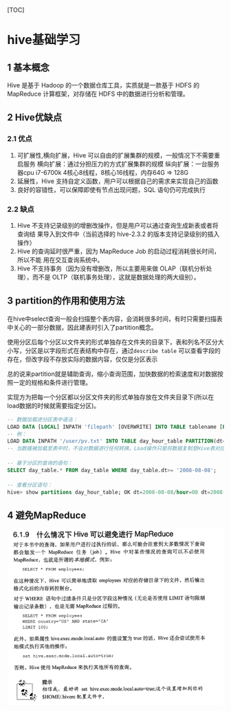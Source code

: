 [TOC]

# hive基础学习

## 1 基本概念

Hive 是基于 Hadoop 的一个数据仓库工具，实质就是一款基于 HDFS 的 MapReduce 计算框架，对存储在 HDFS 中的数据进行分析和管理。

## 2 Hive优缺点

### 2.1 优点

1. 可扩展性,横向扩展，Hive 可以自由的扩展集群的规模，一般情况下不需要重启服务 
    横向扩展：通过分担压力的方式扩展集群的规模 纵向扩展：一台服务器cpu i7-6700k 4核心8线程，8核心16线程，内存64G => 128G
2. 延展性，Hive 支持自定义函数，用户可以根据自己的需求来实现自己的函数
3. 良好的容错性，可以保障即使有节点出现问题，SQL 语句仍可完成执行

### 2.2 缺点

1. Hive 不支持记录级别的增删改操作，但是用户可以通过查询生成新表或者将查询结 果导入到文件中（当前选择的 hive-2.3.2 的版本支持记录级别的插入操作）
2. Hive 的查询延时很严重，因为 MapReduce Job 的启动过程消耗很长时间，所以不能 用在交互查询系统中。
3. Hive 不支持事务（因为没有增删改，所以主要用来做 OLAP（联机分析处理），而不是 OLTP（联机事务处理），这就是数据处理的两大级别）。

## 3 partition的作用和使用方法

在hive中select查询一般会扫描整个表内容，会消耗很多时间，有时只需要扫描表中关心的一部分数据，因此建表时引入了partition概念。

使用分区后每个分区以文件夹的形式单独存在文件夹的目录下，表和列名不区分大小写，分区是以字段形式在表结构中存在，通过`describe table` 可以查看字段的存在，但改字段不存放实际的数据内容，仅仅是分区表示

总的说来partition就是辅助查询，缩小查询范围，加快数据的检索速度和对数据按照一定的规格和条件进行管理。

实现方为把每一个分区都以分区文件夹的形式单独存放在文件夹目录下(所以在load数据的时候就需要指定分区)。

```sql
-- 数据加载进分区表中语法：
LOAD DATA [LOCAL] INPATH 'filepath' [OVERWRITE] INTO TABLE tablename [PARTITION (partcol1=val1, partcol2=val2 ...)]
-- 例：
LOAD DATA INPATH '/user/pv.txt' INTO TABLE day_hour_table PARTITION(dt='2008-08- 08', hour='08'); LOAD DATA local INPATH '/user/hua/*' INTO TABLE day_hour partition(dt='2010-07- 07');
-- 当数据被加载至表中时，不会对数据进行任何转换。Load操作只是将数据复制至Hive表对应的位置。数据加载时在表下自动创建一个目录，文件存放在该分区下。

-- 基于分区的查询的语句：
SELECT day_table.* FROM day_table WHERE day_table.dt>= '2008-08-08';

-- 查看分区语句：
hive> show partitions day_hour_table; OK dt=2008-08-08/hour=08 dt=2008-08-08/hour=09 dt=2008-08-09/hour=09
```

## 4 避免MapReduce

![1567475738522](../picture/1567475738522.png)
